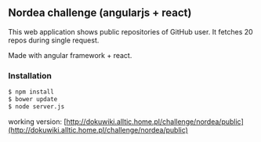 ## Nordea challenge (angularjs + react) 
This web application shows public repositories of GitHub user.
It fetches 20 repos during single request.

Made with angular framework + react.

### Installation

```sh
$ npm install
$ bower update
$ node server.js
```

working version:
[http://dokuwiki.alltic.home.pl/challenge/nordea/public](http://dokuwiki.alltic.home.pl/challenge/nordea/public)